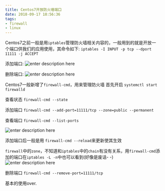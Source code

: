 ```yaml
---
title: Centos7开放防火墙端口
date: 2018-09-17 18:56:36
tags:
- firewall
- linux
---
```


Centos7之前一般是用`iptables`管理防火墙相关内容的，一般用到的就是开放一个端口供我们的应用使用，其命令如下:
`iptables -I INPUT -p tcp --dport 11111 -j ACCEPT`

<!--more-->

添加端口:
![enter description here](fig1.png)

删除端口:
![enter description here](fig2.png)

Centos7一般新增了`firewall-cmd`，用来管理防火墙
首先开启
`systemctl start firewalld`

查看状态
`firewall-cmd --state`

添加端口
`firewall-cmd --add-port=11111/tcp --zone=public --permanent`

查看端口
`firewall-cmd --list-ports`

![enter description here](fig3.png)

添加端口后一般是用 `firewall-cmd --reload`来更新使其生效

`firewall`中的`zone`，不知道和`iptables`中的`chain`有没有关系，用`firewall-cmd`添加的端口在`iptables -L -n`中也可以看到(好像是废话- -)
![enter description here](fig4.png)

删除端口
`firewall-cmd --remove-port=11111/tcp`

基本的使用over.